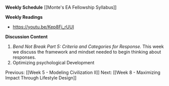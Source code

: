 **Weekly Schedule**
[[Monte's EA Fellowship Syllabus]]

**Weekly Readings**
- https://youtu.be/Kep8Fi_rUUI

**Discussion Content**
1. *Bend Not Break Part 5: Criteria and Categories for Response.* This week we discuss the framework and mindset needed to begin thinking about responses. 
2. Optimizing psychological Development

Previous: [[Week 5 - Modeling Civilization II]]
Next: [[Week 8 - Maximizing Impact Through Lifestyle Design]]


